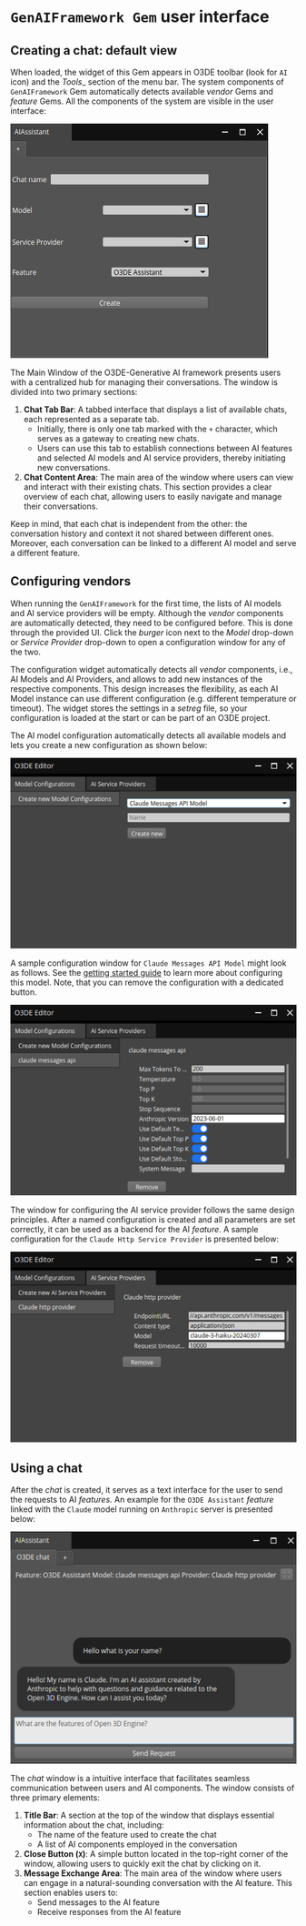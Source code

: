 # `GenAIFramework Gem` user interface

## Creating a chat: default view

When loaded, the widget of this Gem appears in O3DE toolbar (look for `AI` icon) and the _Tools__ section of the menu bar. The system components of `GenAIFramework` Gem automatically detects available _vendor_ Gems and _feature_ Gems. All the components of the system are visible in the user interface:

![AIWindow](./images/chatCreation.png)

The Main Window of the O3DE-Generative AI framework presents users with a centralized hub for managing their conversations. The window is divided into two primary sections: 
1. **Chat Tab Bar**: A tabbed interface that displays a list of available chats, each represented as a separate tab.
	* Initially, there is only one tab marked with the `+` character, which serves as a gateway to creating new chats.
	* Users can use this tab to establish connections between AI features and selected AI models and AI service providers, thereby initiating new conversations.
2. **Chat Content Area**: The main area of the window where users can view and interact with their existing chats. This section provides a clear overview of each chat, allowing users to easily navigate and manage their conversations.

Keep in mind, that each chat is independent from the other: the conversation history and context it not shared between different ones. Moreover, each conversation can be linked to a different AI model and serve a different feature. 

## Configuring vendors

When running the `GenAIFramework` for the first time, the lists of AI models and AI service providers will be empty. Although the _vendor_ components are automatically detected, they need to be configured before. This is done through the provided UI. Click the _burger_ icon next to the _Model_ drop-down or _Service Provider_ drop-down to open a configuration window for any of the two.

The configuration widget automatically detects all _vendor_ components, i.e., AI Models and AI Providers, and allows to add new instances of the respective components. This design increases the flexibility, as each AI Model instance can use different configuration (e.g. different temperature or timeout). The widget stores the settings in a _setreg_ file, so your configuration is loaded at the start or can be part of an O3DE project. 

The AI model configuration automatically detects all available models and lets you create a new configuration as shown below:

![ModelConfiguration](./images/modelConfiguration.png)

A sample configuration window for `Claude Messages API Model` might look as follows. See the [getting started guide](./gettingStarted.md) to learn more about configuring this model. Note, that you can remove the configuration with a dedicated button.

![Configuration](./images/configuration.png)

The window for configuring the AI service provider follows the same design principles. After a named configuration is created and all parameters are set correctly, it can be used as a backend for the AI _feature_. A sample configuration for the `Claude Http Service Provider` is presented below:

![ServiceConfiguration](./images/provider.png)


## Using a chat

After the _chat_ is created, it serves as a text interface for the user to send the requests to AI _features_. An example for the `O3DE Assistant` _feature_ linked with the `Claude` model running on `Anthropic` server is presented below:

![Chat](./images/chat.png)

The _chat_ window is a intuitive interface that facilitates seamless communication between users and AI components. The window consists of three primary elements:

1. **Title Bar**: A section at the top of the window that displays essential information about the chat, including:
	* The name of the feature used to create the chat
	* A list of AI components employed in the conversation
2. **Close Button (`X`)**: A simple button located in the top-right corner of the window, allowing users to quickly exit the chat by clicking on it.
3. **Message Exchange Area**: The main area of the window where users can engage in a natural-sounding conversation with the AI feature. This section enables users to:
	* Send messages to the AI feature
	* Receive responses from the AI feature
